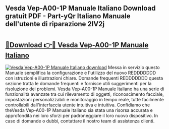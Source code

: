 ## Vesda Vep-A00-1P Manuale Italiano Download gratuit PDF - Part-yQr Italiano Manuale dell'utente di riparazione 2lV2j

# <h2><a href="http://dfb6sv5.blite.top/?on=Vesda+Vep-A00-1P+Manuale+Italiano">🔗Download 👉🔴 Vesda Vep-A00-1P Manuale Italiano</a></h2>

[![Vesda Vep-A00-1P Manuale Italiano download](https://i.imgur.com/lujVjoI.png)](http://dfb6sv5.blite.top/?on=Vesda+Vep-A00-1P+Manuale+Italiano)
Messa in servizio questo Manuale semplifica la configurazione e l'utilizzo del nuovo REDDDDDDD con istruzioni e illustrazioni chiare. Domande frequenti REDDDDDDD questa sezione tratta le domande frequenti e fornisce utili suggerimenti per la risoluzione dei problemi. Vesda Vep-A00-1P Manuale Italiano ha una serie di funzionalità avanzate tra cui rilevamento di oggetti, riconoscimento facciale, impostazioni personalizzabili e monitoraggio in tempo reale, tutte facilmente controllabili dall'interfaccia utente intuitiva e intuitiva. Confidiamo che theVesda Vep-A00-1P Manuale Italiano sia stata una risorsa accurata e approfondita nei loro sforzi per padroneggiare il loro nuovo dispositivo. In caso di domande o dubbi, contattare il nostro team di assistenza clienti.
